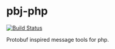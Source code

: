 pbj-php
=============

[![Build Status](https://img.shields.io/travis/gdbots/pbj-php.svg?style=flat)](https://travis-ci.org/gdbots/pbj-php)


Protobuf inspired message tools for php.
